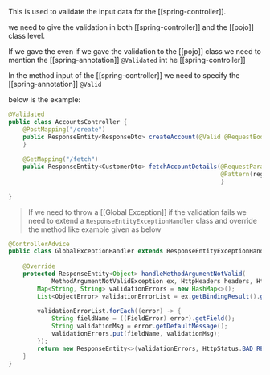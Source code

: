 This is used to validate the input data for the [[spring-controller]].

we need to give the validation in both [[spring-controller]] and the [[pojo]] class level.

If we gave the even if we gave the validation to the [[pojo]] class we need to mention the [[spring-annotation]] `@Validated` int he [[spring-controller]]

In the method input of the [[spring-controller]] we need to specify the [[spring-annotation]] `@Valid`

below is the example:

```java
@Validated  
public class AccountsController {
	@PostMapping("/create")  
	public ResponseEntity<ResponseDto> createAccount(@Valid @RequestBody CustomerDto customerDto) {    
	}
	
	@GetMapping("/fetch")  
	public ResponseEntity<CustomerDto> fetchAccountDetails(@RequestParam  
                                                           @Pattern(regexp="(^$|[0-9]{10})",message = "Mobile number must be 10 digits")  String mobileNumber) {
                                                           }
	
}
```

> If we need to throw a [[Global Exception]] if the validation fails we need to extend a  `ResponseEntityExceptionHandler` class and override the method like example given as below


```java
@ControllerAdvice  
public class GlobalExceptionHandler extends ResponseEntityExceptionHandler {  
  
    @Override  
    protected ResponseEntity<Object> handleMethodArgumentNotValid(  
            MethodArgumentNotValidException ex, HttpHeaders headers, HttpStatusCode status, WebRequest request) {  
        Map<String, String> validationErrors = new HashMap<>();  
        List<ObjectError> validationErrorList = ex.getBindingResult().getAllErrors();  
  
        validationErrorList.forEach((error) -> {  
            String fieldName = ((FieldError) error).getField();  
            String validationMsg = error.getDefaultMessage();  
            validationErrors.put(fieldName, validationMsg);  
        });  
        return new ResponseEntity<>(validationErrors, HttpStatus.BAD_REQUEST);  
    }
}
```